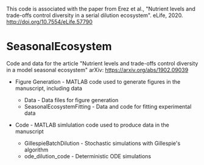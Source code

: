 This code is associated with the paper from Erez et al., "Nutrient levels and trade-offs control
diversity in a serial dilution ecosystem". eLife, 2020. http://doi.org/10.7554/eLife.57790


# SeasonalEcosystem
Code and data for the article "Nutrient levels and trade-offs control diversity in a model seasonal ecosystem"
arXiv: https://arxiv.org/abs/1902.09039

* Figure Generation - MATLAB code used to generate figures in the manuscript, including data
   * Data - Data files for figure generation
   * SeasonalEcosystemFitting - Data and code for fitting experimental data

* Code - MATLAB simlulation code used to produce data in the manuscript
   * GillespieBatchDilution - Stochastic simulations with Gillespie's algorithm
   * ode_dilution_code - Deterministic ODE simulations
